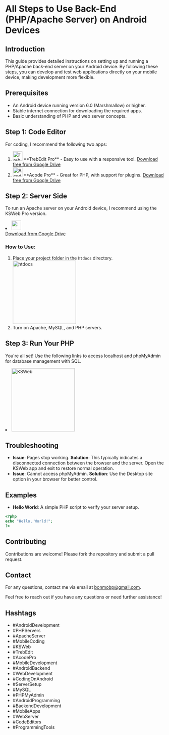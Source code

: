 
# All Steps to Use Back-End (PHP/Apache Server) on Android Devices

## Introduction
This guide provides detailed instructions on setting up and running a PHP/Apache back-end server on your Android device. By following these steps, you can develop and test web applications directly on your mobile device, making development more flexible.

## Prerequisites
- An Android device running version 6.0 (Marshmallow) or higher.
- Stable internet connection for downloading the required apps.
- Basic understanding of PHP and web server concepts.

## Step 1: Code Editor
For coding, I recommend the following two apps:

1. <img src="https://play-lh.googleusercontent.com/dVZocgiXxeXnppeSz2BQunEoDdEmlOeDUBTABwLv6RmzlnnuIgDyT21uuYxkv0i6ng" alt="TrebEdit" width="30px">
   **TrebEdit Pro** - Easy to use with a responsive tool.
   <a href="https://drive.google.com/file/d/1SANFaz7rYJFZy-VS3SL_Lm5En1o29i0J/view?usp=drivesdk">Download free from Google Drive</a>

2. <img src="https://play-lh.googleusercontent.com/tBmfTr_TyGtv24MzhVzW1ajjppSw9KjzunMRBFdxHZ10AmvlEokombjZabATWBuH3lk" alt="Acode Pro" width="30px">
   **Acode Pro** - Great for PHP, with support for plugins.
   <a href="https://drive.google.com/file/d/1TEKzanUoC9aGUUlwMHRM9tB-bRgZi7Cy/view?usp=drivesdk">Download free from Google Drive</a>

## Step 2: Server Side
To run an Apache server on your Android device, I recommend using the KSWeb Pro version.
<li><img src="https://encrypted-tbn0.gstatic.com/images?q=tbn:ANd9GcThMfTwrcQCLam9N5zDJgy-Yvywdf9GMNUZnURBR9hlDg&s" alt="" width="30px"> </img></li>
<a href="https://drive.google.com/file/d/1SqrzEvtd9hYSBj1sRD1rh-d-fIvq5-ET/view?usp=drivesdk">Download from Google Drive</a>

### How to Use:
1. Place your project folder in the `htdocs` directory.
   <img src="https://github.com/DaniJounblat1/Back-end-on-Android/assets/166136488/a5d57eb4-3547-4711-8529-23c2e1694af8" alt="htdocs" width="200px">
2. Turn on Apache, MySQL, and PHP servers.

## Step 3: Run Your PHP
You're all set! Use the following links to access localhost and phpMyAdmin for database management with SQL.
<li><img src="https://github.com/DaniJounblat1/Back-end-on-Android/assets/166136488/23f5eb04-00b2-41c7-8455-a98c16a48243" alt="KSWeb" width="200px"></li>

## Troubleshooting
- **Issue**: Pages stop working.
  **Solution**: This typically indicates a disconnected connection between the browser and the server. Open the KSWeb app and exit to restore normal operation.
- **Issue**: Cannot access phpMyAdmin.
  **Solution**: Use the Desktop site option in your browser for better control.

## Examples
- **Hello World**: A simple PHP script to verify your server setup.
```php
<?php
echo "Hello, World!";
?>
```

## Contributing
Contributions are welcome! Please fork the repository and submit a pull request.

## Contact
For any questions, contact me via email at <a href="mailto:bonmobp@gmail.com">bonmobp@gmail.com</a>.

Feel free to reach out if you have any questions or need further assistance!

## Hashtags
- #AndroidDevelopment
- #PHPServers
- #ApacheServer
- #MobileCoding
- #KSWeb
- #TrebEdit
- #AcodePro
- #MobileDevelopment
- #AndroidBackend
- #WebDevelopment
- #CodingOnAndroid
- #ServerSetup
- #MySQL
- #PHPMyAdmin
- #AndroidProgramming
- #BackendDevelopment
- #MobileApps
- #WebServer
- #CodeEditors
- #ProgrammingTools
